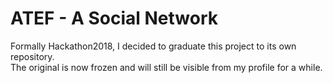 # ATEF - A Social Network
Formally Hackathon2018, I decided to graduate this project to its own repository.  
The original is now frozen and will still be visible from my profile for a while.  
